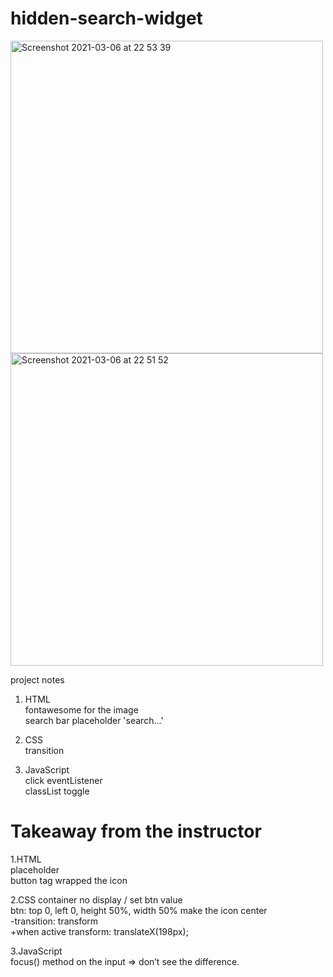 # hidden-search-widget

<img width="500" alt="Screenshot 2021-03-06 at 22 53 39" src="https://user-images.githubusercontent.com/71224770/110223863-d1041300-7ece-11eb-9eb9-633fae44cb94.png">

<img width="500" alt="Screenshot 2021-03-06 at 22 51 52" src="https://user-images.githubusercontent.com/71224770/110223833-900bfe80-7ece-11eb-9d54-dc324750308d.png">

project notes<br />

1. HTML<br />
fontawesome for the image<br />
search bar placeholder 'search...'<br />

2. CSS<br />
transition<br />

3. JavaScript<br />
click eventListener<br />
classList toggle<br />


# Takeaway from the instructor
1.HTML<br />
placeholder<br />
button tag wrapped the icon<br />

2.CSS
container no display / set btn value<br />
btn: top 0, left 0, height 50%, width 50% make the icon center<br />
  	-transition: transform<br />
  	+when active transform: translateX(198px);<br />

3.JavaScript<br />
focus() method on the input => don’t see the difference.
